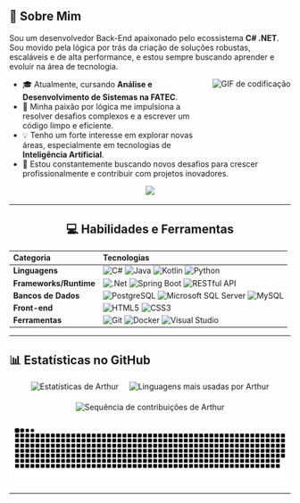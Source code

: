 
## 🚀 Sobre Mim

Sou um desenvolvedor Back-End apaixonado pelo ecossistema **C# .NET**. Sou movido pela lógica por trás da criação de soluções robustas, escaláveis e de alta performance, e estou sempre buscando aprender e evoluir na área de tecnologia.

<div align="center">
  <img align="right" height="120" src="https://media2.giphy.com/media/v1.Y2lkPTc5MGI3NjExNmx0MDhwa3Nob216OGh1NnlqbnV1NGU2d2V2eHppc2U1ejg4dmEydCZlcD12MV9pbnRlcm5hbF9naWZfYnlfaWQmY3Q9Zw/78XCFBGOlS6keY1Bil/giphy.gif" alt="GIF de codificação">
</div>

- 🎓 Atualmente, cursando **Análise e Desenvolvimento de Sistemas na FATEC**.
- 🧠 Minha paixão por lógica me impulsiona a resolver desafios complexos e a escrever um código limpo e eficiente.
- 💡 Tenho um forte interesse em explorar novas áreas, especialmente em tecnologias de **Inteligência Artificial**.
- 🔭 Estou constantemente buscando novos desafios para crescer profissionalmente e contribuir com projetos inovadores.

<p align="center">
  <a href="https://www.linkedin.com/in/arthur-henrique-vivaldo-bomfim-2b197b304/" target="_blank"><img src="https://img.shields.io/badge/-LinkedIn-0077B5?style=for-the-badge&logo=linkedin&logoColor=white"></a>
</p>

---
<div align="center">
  <h2>💻 Habilidades e Ferramentas</h2>
</div>

<div align="center">
  
| Categoria | Tecnologias |
| :--- | :--- |
| **Linguagens** | ![C#](https://img.shields.io/badge/C%23-239120?style=for-the-badge&logo=csharp&logoColor=white) ![Java](https://img.shields.io/badge/Java-007396?style=for-the-badge&logo=java&logoColor=white) ![Kotlin](https://img.shields.io/badge/Kotlin-7F52FF?style=for-the-badge&logo=kotlin&logoColor=white) ![Python](https://img.shields.io/badge/Python-3670A0?style=for-the-badge&logo=python&logoColor=ffdd54) |
| **Frameworks/Runtime** | ![.Net](https://img.shields.io/badge/.NET-5C2D91?style=for-the-badge&logo=dotnet&logoColor=white) ![Spring Boot](https://img.shields.io/badge/Spring_Boot-6DB33F?style=for-the-badge&logo=spring-boot&logoColor=white) ![RESTful API](https://img.shields.io/badge/RESTful-0077B5?style=for-the-badge&logo=rest&logoColor=white) |
| **Bancos de Dados** | ![PostgreSQL](https://img.shields.io/badge/PostgreSQL-316192?style=for-the-badge&logo=postgresql&logoColor=white) ![Microsoft SQL Server](https://img.shields.io/badge/Microsoft%20SQL%20Server-CC2927?style=for-the-badge&logo=microsoft%20sql%20server&logoColor=white) ![MySQL](https://img.shields.io/badge/MySQL-4479A1?style=for-the-badge&logo=mysql&logoColor=white) |
| **Front-end** | ![HTML5](https://img.shields.io/badge/HTML5-E34F26?style=for-the-badge&logo=html5&logoColor=white) ![CSS3](https://img.shields.io/badge/CSS3-1572B6?style=for-the-badge&logo=css3&logoColor=white) |
| **Ferramentas** | ![Git](https://img.shields.io/badge/GIT-E44C30?style=for-the-badge&logo=git&logoColor=white) ![Docker](https://img.shields.io/badge/Docker-2496ED?style=for-the-badge&logo=docker&logoColor=white) ![Visual Studio](https://img.shields.io/badge/Visual_Studio-5C2D91?style=for-the-badge&logo=visual%20studio&logoColor=white) |
  
</div>

--- 

## 📊 Estatísticas no GitHub

<div align="center">
  <img src="https://github-readme-stats.vercel.app/api?username=ArthurBomfimDev&theme=radical&hide_border=false&include_all_commits=true&count_private=true" alt="Estatísticas de Arthur" style="margin-right: 15px;"/>
  <img src="https://github-readme-stats.vercel.app/api/top-langs/?username=ArthurBomfimDev&theme=radical&hide_border=false&include_all_commits=true&count_private=true&layout=compact" alt="Linguagens mais usadas por Arthur"/>
</div>

<div align="center" style="margin-top: 20px;">
  <img src="https://nirzak-streak-stats.vercel.app/?user=ArthurBomfimDev&theme=radical&hide_border=false" alt="Sequência de contribuições de Arthur"/>
</div>

<div align="center" style="margin-top: 20px;">
  <picture>
    <source media="(prefers-color-scheme: dark)" srcset="https://raw.githubusercontent.com/platane/platane/output/github-contribution-grid-snake-dark.svg">
    <source media="(prefers-color-scheme: light)" srcset="https://raw.githubusercontent.com/platane/platane/output/github-contribution-grid-snake.svg">
    <img alt="github contribution grid snake animation" src="https://raw.githubusercontent.com/platane/platane/output/github-contribution-grid-snake.svg">
  </picture>
</div>

---
